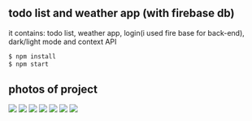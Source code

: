 

<div>

## todo list and weather app (with firebase db)
it contains: todo list, weather app, login(i used fire base for back-end), dark/light mode and context API

</div>

```bash
$ npm install
$ npm start
```

<div>

##  photos of project

![](https://i.ibb.co/YkGsfQk/sign-in-sgin-up-page.jpg)
![](https://i.ibb.co/fQBCd9j/enter-todo-page.jpg)
![](https://i.ibb.co/y64TysB/todo-list.jpg)
![](https://i.ibb.co/82ZszZ5/tasks.jpg)
![](https://i.ibb.co/1ZhsW4C/weather-page.jpg)
![](https://i.ibb.co/Y3NrQ4P/hot-weather.jpg)
![](https://i.ibb.co/TwThc05/cold-weather.jpg)

</div>
